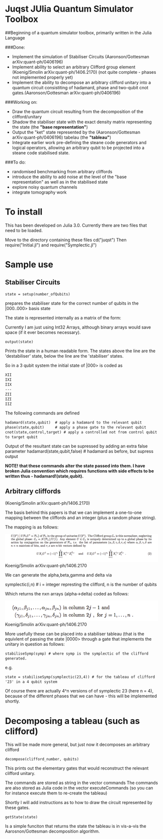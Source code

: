 # Juqst JUlia Quantum Simulator Toolbox
##Beginning of a quantum simulator toolbox, primarily written in the Julia Language

###Done:

* Implement the simulation of Stabiliser Circuits (Aaronson/Gottesman arXiv:quant-ph/0406196)
* Implement ability to select an arbitrary Clifford group element (Koenig/Smolin arXiv:quant-ph/1406.2170) (not quite complete - phases not implemented properly yet)
* Implement the ability to decompose an arbitrary clifford unitary into a quantum circuit consistiting of hadamard, phase and two-qubit cnot gates.(Aaronson/Gottesman arXiv:quant-ph/0406196)

###Working on:

- Draw the quantum circuit resulting from the decomposition of the clifford/unitary
- Shadow the stabiliser state with the exact density matrix representing the state (the **"base representation"**)
- Output the "ket" state represented by the  (Aaronson/Gottesman arXiv:quant-ph/0406196) tabelau (the **"tableau"**)
- Integrate earlier work pre-defining the steane code generators and logical operators, allowing an arbitrary qubit to be projected into a steane code stabilised state.

###To do:
- randomised benchmarking from arbitrary cliffords
- introduce the ability to add noise at the level of the "base representation" as well as in the stabilised state
- explore noisy quantum channels
- integrate tomography work

# To install

This has been developed on Julia 3.0. Currently there are two files that need to be loaded.

Move to the directory containing these files 
    cd("juqst")
Then 
    require("Initial.jl")
and 
    require("Symplectic.jl")


# Sample use

## Stabiliser Circuits

    state = setup(number_ofQubits)

prepares the stabiliser state for the correct number of qubits in the |000..000> basis state

The state is represented internally as a matrix of the form:

<TO BE INSERTED>

Currently I am just using Int32 Arrays, although binary arrays would save space (if it ever becomes necessary).

    output(state)

Prints the state in a human readable form. The states above the line are the 'destabiliser' state, below the line are the 'stabiliser' states. 

So in a 3 qubit system the initial state of |000> is coded as 

```
XII
IXI
IIX
---
ZII
IZI
IIZ
```

The following commands are defined

    hadamard(state,qubit)  # apply a hadamard to the relevant qubit
    phase(state,qubit)     # apply a phase gate to the relevant qubit
    cnot(state,control,target) # apply a controlled not from control qubit to target qubit

Output of the resultant state can be supressed by adding an extra false parameter
    hadamard(state,qubit,false) # hadamard as before, but supress output

**NOTE! that these commands alter the state passed into them. I have broken Julia convention which requires functions 
with side effects to be written thus - hadamard!(state,qubit).**

## Arbitrary cliffords

(Koenig/Smolin arXiv:quant-ph/1406.2170)

The basis behind this papers is that we can implement a one-to-one mapping between the cliffords and an integer (plus a random phase string).

The mapping is as follows:

<img src="Clifford Mapping.png">Koenig/Smolin arXiv:quant-ph/1406.2170</img>

We can generate the alpha,beta,gamma and delta via

   symplectic(i,n) # i = integer represting the clifford, n is the number of qubits

Which returns the nxn arrays (alpha->delta) coded as follows:

<img src="coding.png">Koenig/Smolin arXiv:quant-ph/1406.2170</img>

More usefully these can be placed into a stabiliser tableau (that is the equivlent of passing the state |0000> through a gate that implements the unitary in question as follows:

    stabiliseSymp(symp) # where symp is the symplectic of the clifford generated.

e.g.

    state = stabiliseSymp(symplectic(23,4)) # for the tableau of clifford '23' in a 4 qubit system

Of course there are actually 4^n versions of of symplectic 23 (here n = 4), because of the different phases that we can have - this will be implemented shortly.

# Decomposing a tableau (such as clifford)

This will be made more general, but just now it decomposes an arbitrary clifford

    decompose(clifford_number, qubits)

This prints out the elementary gates that would reconstruct the relevant clifford unitary.

The commands are stored as string in the vector commands
The commands are also stored as Julia code in the vector executeCommands (so you can for instance execute them to re-create the tableau)

Shortly I will add instructions as to how to draw the circuit represented by these gates.

    getState(state) 

Is a simple funciton that returns the state the tableau is in vis-a-vis the Aarosnon/Gottesman decomposition algorithm.






